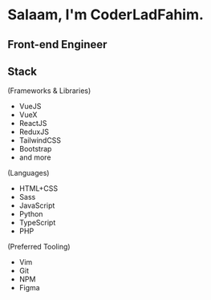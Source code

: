 # Salaam, I'm CoderLadFahim.

## Front-end Engineer

## Stack

 (Frameworks & Libraries)
 - VueJS
 - VueX
 - ReactJS
 - ReduxJS 
 - TailwindCSS
 - Bootstrap
 - and more

 (Languages)
 - HTML+CSS
 - Sass
 - JavaScript
 - Python
 - TypeScript
 - PHP 

 (Preferred Tooling)
 - Vim
 - Git
 - NPM
 - Figma
